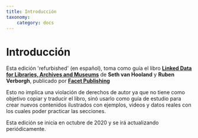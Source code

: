 ```yaml
---
title: Introducción
taxonomy:
    category: docs
---
```


# Introducción


Esta edición 'refurbished' (en español), toma como guía el libro **[Linked Data for Libraries, Archives and Museums](https://book.freeyourmetadata.org/)** de **Seth van Hooland** y **Ruben Verborgh**, publicado por **[Facet Publishing](http://facetpublishing.co.uk/)**

Esto no implica una violación de derechos de autor ya que no tiene como objetivo copiar y traducir el libro, sinó usarlo como guía de estudio para crear nuevos contenidos ilustrados con ejemplos, videos y datos reales con los cuales poder practicar las secciones.

Esta edición se inicia en octubre de 2020 y se irá actualizando periódicamente.
